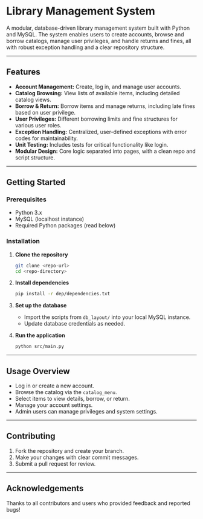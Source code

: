 # Library Management System

A modular, database-driven library management system built with Python and MySQL. The system enables users to create accounts, browse and borrow catalogs, manage user privileges, and handle returns and fines, all with robust exception handling and a clear repository structure.

---

## Features

- **Account Management:** Create, log in, and manage user accounts.
- **Catalog Browsing:** View lists of available items, including detailed catalog views.
- **Borrow & Return:** Borrow items and manage returns, including late fines based on user privilege.
- **User Privileges:** Different borrowing limits and fine structures for various user roles.
- **Exception Handling:** Centralized, user-defined exceptions with error codes for maintainability.
- **Unit Testing:** Includes tests for critical functionality like login.
- **Modular Design:** Core logic separated into pages, with a clean repo and script structure.

---

## Getting Started

### Prerequisites

- Python 3.x
- MySQL (localhost instance)
- Required Python packages (read below)

### Installation

1. **Clone the repository**
   ```bash
   git clone <repo-url>
   cd <repo-directory>
   ```

2. **Install dependencies**
   ```bash
   pip install -r dep/dependencies.txt
   ```
   
3. **Set up the database**
   - Import the scripts from `db_layout/` into your local MySQL instance.
   - Update database credentials as needed.

4. **Run the application**
   ```bash
   python src/main.py
   ```
---

## Usage Overview

- Log in or create a new account.
- Browse the catalog via the `catalog_menu`.
- Select items to view details, borrow, or return.
- Manage your account settings.
- Admin users can manage privileges and system settings.

---

## Contributing

1. Fork the repository and create your branch.
2. Make your changes with clear commit messages.
3. Submit a pull request for review.

---

## Acknowledgements

Thanks to all contributors and users who provided feedback and reported bugs!